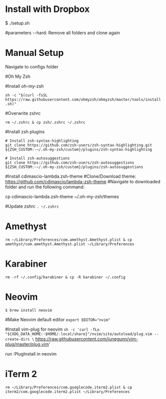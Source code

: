 # Install with Dropbox
$ ./setup.sh 

#parameters
--hard: Remove all folders and clone again

# Manual Setup

Navigate to configs folder

#Oh My Zsh

#Install oh-my-zsh

`sh -c "$(curl -fsSL https://raw.githubusercontent.com/ohmyzsh/ohmyzsh/master/tools/install.sh)"`

#Overwrite zshrc

`rm ~/.zshrc & cp zsh/.zshrc ~/.zshrc`

#Install zsh plugins

	# Install zsh-syntax-highlighting
	git clone https://github.com/zsh-users/zsh-syntax-highlighting.git ${ZSH_CUSTOM:-~/.oh-my-zsh/custom}/plugins/zsh-syntax-highlighting

	# Install zsh-autosuggestions
	git clone https://github.com/zsh-users/zsh-autosuggestions ${ZSH_CUSTOM:-~/.oh-my-zsh/custom}/plugins/zsh-autosuggestions

#Install cdimascio-lambda.zsh-theme
#Clone/Download theme: https://github.com/cdimascio/lambda-zsh-theme
#Navigate to downloaded folder and run the following command: 

cp cdimascio-lambda.zsh-theme ~/.oh-my-zsh/themes

#Update zshrc
`. ~/.zshrc`

# Amethyst
`rm ~/Library/Preferences/com.amethyst.Amethyst.plist & cp amethyst/com.amethyst.Amethyst.plist ~/Library/Preferences`

# Karabiner
`rm -rf ~/.config/karabiner & cp -R karabiner ~/.config`

# Neovim
`$ brew install neovim`

#Make Neovim default editor
`export EDITOR="nvim"`

#Install vim-plug for neovim
`sh -c 'curl -fLo "${XDG_DATA_HOME:-$HOME/.local/share}"/nvim/site/autoload/plug.vim --create-dirs \`
       https://raw.githubusercontent.com/junegunn/vim-plug/master/plug.vim'
      
run :PlugInstall in neovim
       
# iTerm 2
`rm ~/Library/Preferences/com.googlecode.iterm2.plist & cp iterm2/com.googlecode.iterm2.plist ~/Library/Preferences`
